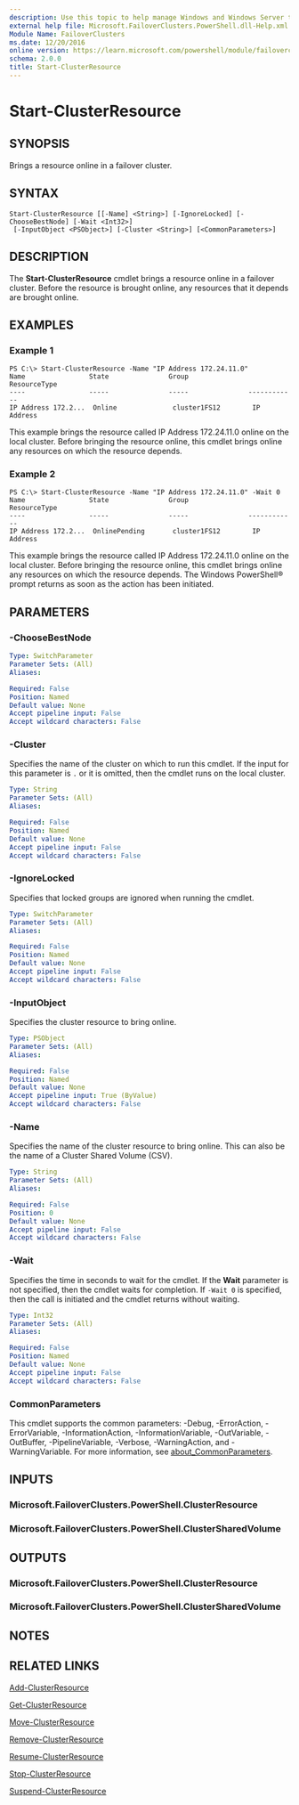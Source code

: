 ```yaml
---
description: Use this topic to help manage Windows and Windows Server technologies with Windows PowerShell.
external help file: Microsoft.FailoverClusters.PowerShell.dll-Help.xml
Module Name: FailoverClusters
ms.date: 12/20/2016
online version: https://learn.microsoft.com/powershell/module/failoverclusters/start-clusterresource?view=windowsserver2022-ps&wt.mc_id=ps-gethelp
schema: 2.0.0
title: Start-ClusterResource
---
```


# Start-ClusterResource

## SYNOPSIS
Brings a resource online in a failover cluster.

## SYNTAX

```
Start-ClusterResource [[-Name] <String>] [-IgnoreLocked] [-ChooseBestNode] [-Wait <Int32>]
 [-InputObject <PSObject>] [-Cluster <String>] [<CommonParameters>]
```

## DESCRIPTION

The **Start-ClusterResource** cmdlet brings a resource online in a failover cluster. Before the
resource is brought online, any resources that it depends are brought online.

## EXAMPLES

### Example 1

```
PS C:\> Start-ClusterResource -Name "IP Address 172.24.11.0"
Name                State               Group               ResourceType 
----                -----               -----               ------------ 
IP Address 172.2...  Online              cluster1FS12        IP Address
```

This example brings the resource called IP Address 172.24.11.0 online on the local cluster. Before
bringing the resource online, this cmdlet brings online any resources on which the resource depends.

### Example 2

```
PS C:\> Start-ClusterResource -Name "IP Address 172.24.11.0" -Wait 0
Name                State               Group               ResourceType 
----                -----               -----               ------------ 
IP Address 172.2...  OnlinePending       cluster1FS12        IP Address
```

This example brings the resource called IP Address 172.24.11.0 online on the local cluster. Before
bringing the resource online, this cmdlet brings online any resources on which the resource depends.
The Windows PowerShell® prompt returns as soon as the action has been initiated.

## PARAMETERS

### -ChooseBestNode

```yaml
Type: SwitchParameter
Parameter Sets: (All)
Aliases: 

Required: False
Position: Named
Default value: None
Accept pipeline input: False
Accept wildcard characters: False
```

### -Cluster

Specifies the name of the cluster on which to run this cmdlet. If the input for this parameter is
`.` or it is omitted, then the cmdlet runs on the local cluster.

```yaml
Type: String
Parameter Sets: (All)
Aliases: 

Required: False
Position: Named
Default value: None
Accept pipeline input: False
Accept wildcard characters: False
```

### -IgnoreLocked

Specifies that locked groups are ignored when running the cmdlet.

```yaml
Type: SwitchParameter
Parameter Sets: (All)
Aliases: 

Required: False
Position: Named
Default value: None
Accept pipeline input: False
Accept wildcard characters: False
```

### -InputObject

Specifies the cluster resource to bring online.

```yaml
Type: PSObject
Parameter Sets: (All)
Aliases: 

Required: False
Position: Named
Default value: None
Accept pipeline input: True (ByValue)
Accept wildcard characters: False
```

### -Name

Specifies the name of the cluster resource to bring online. This can also be the name of a Cluster
Shared Volume (CSV).

```yaml
Type: String
Parameter Sets: (All)
Aliases: 

Required: False
Position: 0
Default value: None
Accept pipeline input: False
Accept wildcard characters: False
```

### -Wait

Specifies the time in seconds to wait for the cmdlet. If the **Wait** parameter is not specified,
then the cmdlet waits for completion. If `-Wait 0` is specified, then the call is initiated and the
cmdlet returns without waiting.

```yaml
Type: Int32
Parameter Sets: (All)
Aliases: 

Required: False
Position: Named
Default value: None
Accept pipeline input: False
Accept wildcard characters: False
```

### CommonParameters

This cmdlet supports the common parameters: -Debug, -ErrorAction, -ErrorVariable,
-InformationAction, -InformationVariable, -OutVariable, -OutBuffer, -PipelineVariable, -Verbose,
-WarningAction, and -WarningVariable. For more information, see
[about_CommonParameters](https://go.microsoft.com/fwlink/?LinkID=113216).

## INPUTS

### Microsoft.FailoverClusters.PowerShell.ClusterResource

### Microsoft.FailoverClusters.PowerShell.ClusterSharedVolume

## OUTPUTS

### Microsoft.FailoverClusters.PowerShell.ClusterResource

### Microsoft.FailoverClusters.PowerShell.ClusterSharedVolume

## NOTES

## RELATED LINKS

[Add-ClusterResource](./Add-ClusterResource.md)

[Get-ClusterResource](./Get-ClusterResource.md)

[Move-ClusterResource](./Move-ClusterResource.md)

[Remove-ClusterResource](./Remove-ClusterResource.md)

[Resume-ClusterResource](./Resume-ClusterResource.md)

[Stop-ClusterResource](./Stop-ClusterResource.md)

[Suspend-ClusterResource](./Suspend-ClusterResource.md)
